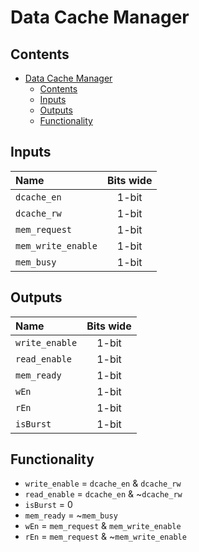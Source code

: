 # Data Cache Manager #

## Contents
- [Data Cache Manager](#data-cache-manager)
  - [Contents](#contents)
  - [Inputs](#inputs)
  - [Outputs](#outputs)
  - [Functionality](#functionality)

## Inputs
|Name|Bits wide|
|:---|:---:|
|```dcache_en```|1-bit|
|```dcache_rw```|1-bit|
|```mem_request```|1-bit|
|```mem_write_enable```|1-bit|
|```mem_busy```|1-bit|

## Outputs
|Name|Bits wide|
|:---|:---:|
|```write_enable```|1-bit|
|```read_enable```|1-bit|
|```mem_ready```|1-bit|
|```wEn```|1-bit|
|```rEn```|1-bit|
|```isBurst```|1-bit|

## Functionality
  - ```write_enable``` = ```dcache_en``` & ```dcache_rw```
  - ```read_enable``` = ```dcache_en``` & ~```dcache_rw```
  - ```isBurst``` = 0
  - ```mem_ready``` = ~```mem_busy```
  - ```wEn``` = ```mem_request``` & ```mem_write_enable```
  - ```rEn``` = ```mem_request``` & ~```mem_write_enable```